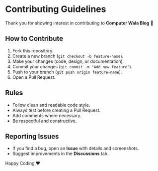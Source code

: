 # Contributing Guidelines

Thank you for showing interest in contributing to **Computer Wala Blog** 🚀

## How to Contribute
1. Fork this repository.
2. Create a new branch (`git checkout -b feature-name`).
3. Make your changes (code, design, or documentation).
4. Commit your changes (`git commit -m "Add new feature"`).
5. Push to your branch (`git push origin feature-name`).
6. Open a Pull Request.

## Rules
- Follow clean and readable code style.
- Always test before creating a Pull Request.
- Add comments where necessary.
- Be respectful and constructive.

## Reporting Issues
- If you find a bug, open an **Issue** with details and screenshots.
- Suggest improvements in the **Discussions** tab.

Happy Coding ❤️
